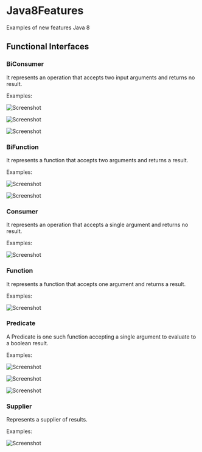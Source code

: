 # Java8Features
Examples of new features Java 8

## Functional Interfaces

### BiConsumer
It represents an operation that accepts two input arguments and returns no result.

Examples:

![Screenshot](prtsc/BiConsumer-1.png)

![Screenshot](prtsc/BiConsumer-1.1.png)

![Screenshot](prtsc/BiConsumer-1.2.png)

### BiFunction
It represents a function that accepts two arguments and returns a result.

Examples:

![Screenshot](prtsc/BiFunction-1.png)

![Screenshot](prtsc/BiFunction-1.1.png)

### Consumer
It represents an operation that accepts a single argument and returns no result.

Examples:

![Screenshot](prtsc/Consumer-1.png)

### Function
It represents a function that accepts one argument and returns a result.

Examples:

![Screenshot](prtsc/Function-1.png)

### Predicate
A Predicate is one such function accepting a single argument to evaluate to a boolean result.

Examples:

![Screenshot](prtsc/Predicate-1.png)

![Screenshot](prtsc/Predicate-1.1.png)

![Screenshot](prtsc/Predicate-1.2.png)

### Supplier
Represents a supplier of results.

Examples:

![Screenshot](prtsc/Supplier-1.png)






